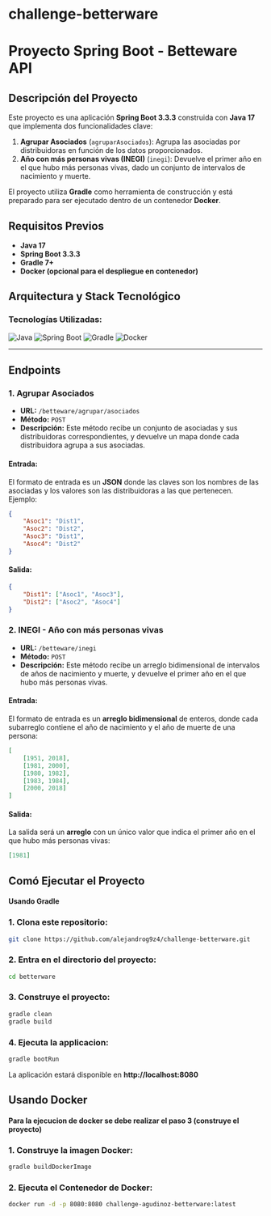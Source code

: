 # challenge-betterware
# Proyecto Spring Boot - Betteware API

## Descripción del Proyecto

Este proyecto es una aplicación **Spring Boot 3.3.3** construida con **Java 17** que implementa dos funcionalidades clave:

1. **Agrupar Asociados** (`agruparAsociados`): Agrupa las asociadas por distribuidoras en función de los datos proporcionados.
2. **Año con más personas vivas (INEGI)** (`inegi`): Devuelve el primer año en el que hubo más personas vivas, dado un conjunto de intervalos de nacimiento y muerte.

El proyecto utiliza **Gradle** como herramienta de construcción y está preparado para ser ejecutado dentro de un contenedor **Docker**.

## Requisitos Previos

- **Java 17**
- **Spring Boot 3.3.3**
- **Gradle 7+**
- **Docker (opcional para el despliegue en contenedor)**

## Arquitectura y Stack Tecnológico

### Tecnologías Utilizadas:

![Java](https://img.shields.io/badge/Java-17-brightgreen.svg?style=for-the-badge&logo=java)
![Spring Boot](https://img.shields.io/badge/Spring%20Boot-3.3.3-brightgreen.svg?style=for-the-badge&logo=spring-boot)
![Gradle](https://img.shields.io/badge/Gradle-7+-brightgreen.svg?style=for-the-badge&logo=gradle)
![Docker](https://img.shields.io/badge/Docker-19+-brightgreen.svg?style=for-the-badge&logo=docker)

---

## Endpoints

### 1. **Agrupar Asociados**

- **URL:** `/betteware/agrupar/asociados`
- **Método:** `POST`
- **Descripción:** Este método recibe un conjunto de asociadas y sus distribuidoras correspondientes, y devuelve un mapa donde cada distribuidora agrupa a sus asociadas.

#### Entrada:

El formato de entrada es un **JSON** donde las claves son los nombres de las asociadas y los valores son las distribuidoras a las que pertenecen. Ejemplo:

```json
{
    "Asoc1": "Dist1",
    "Asoc2": "Dist2",
    "Asoc3": "Dist1",
    "Asoc4": "Dist2"
}
```
#### Salida:
```json
{
    "Dist1": ["Asoc1", "Asoc3"],
    "Dist2": ["Asoc2", "Asoc4"]
}

```
### 2. **INEGI - Año con más personas vivas**

- **URL:** `/betteware/inegi`
- **Método:** `POST`
- **Descripción:** Este método recibe un arreglo bidimensional de intervalos de años de nacimiento y muerte, y devuelve el primer año en el que hubo más personas vivas.

#### Entrada:

El formato de entrada es un **arreglo bidimensional** de enteros, donde cada subarreglo contiene el año de nacimiento y el año de muerte de una persona:

```json
[
    [1951, 2018],
    [1981, 2000],
    [1980, 1982],
    [1983, 1984],
    [2000, 2018]
]
```
#### Salida:

La salida será un **arreglo** con un único valor que indica el primer año en el que hubo más personas vivas:

```json
[1981]
```
## Comó Ejecutar el Proyecto

#### Usando Gradle

### 1. Clona este repositorio:
```bash
git clone https://github.com/alejandrog9z4/challenge-betterware.git
```
### 2. Entra en el directorio del proyecto:
```bash
cd betterware
```
### 3. Construye el proyecto:
```bash
gradle clean
gradle build
```
### 4. Ejecuta la applicacion:
```bash
gradle bootRun
```
La aplicación estará disponible en **http://localhost:8080**

## Usando Docker
 #### Para la ejecucion de docker se debe realizar el paso 3 **(construye el proyecto)**

### 1. Construye la imagen Docker:
```bash
gradle buildDockerImage
```

### 2. Ejecuta el Contenedor de Docker:
```bash
docker run -d -p 8080:8080 challenge-agudinoz-betterware:latest
```
